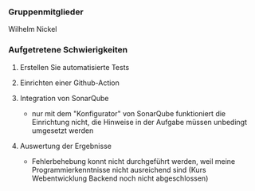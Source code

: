 ### Gruppenmitglieder
Wilhelm Nickel

### Aufgetretene Schwierigkeiten
1. Erstellen Sie automatisierte Tests
2. Einrichten einer Github-Action
3. Integration von SonarQube
   - nur mit dem "Konfigurator" von SonarQube funktioniert die Einrichtung nicht, die Hinweise in der Aufgabe müssen unbedingt umgesetzt werden
  
4. Auswertung der Ergebnisse
   - Fehlerbehebung konnt nicht durchgeführt werden, weil meine Programmierkenntnisse nicht ausreichend sind (Kurs Webentwicklung Backend noch nicht abgeschlossen)

